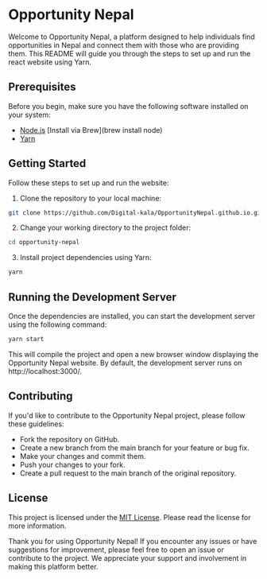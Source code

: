 # Opportunity Nepal

Welcome to Opportunity Nepal, a platform designed to help individuals find opportunities in Nepal and connect them with those who are providing them. This README will guide you through the steps to set up and run the react website using Yarn.

## Prerequisites

Before you begin, make sure you have the following software installed on your system:

- [Node.js](https://nodejs.org/) [Install via Brew](brew install node)
- [Yarn](https://classic.yarnpkg.com/en/docs/install/)

## Getting Started

Follow these steps to set up and run the website:

1. Clone the repository to your local machine:
```bash
git clone https://github.com/Digital-kala/OpportunityNepal.github.io.git
```

2. Change your working directory to the project folder:
```bash
cd opportunity-nepal
```

3. Install project dependencies using Yarn:
```bash
yarn
```

## Running the Development Server

Once the dependencies are installed, you can start the development server using the following command:

```bash
yarn start
```

This will compile the project and open a new browser window displaying the Opportunity Nepal website. By default, the development server runs on http://localhost:3000/.

## Contributing

If you'd like to contribute to the Opportunity Nepal project, please follow these guidelines:

- Fork the repository on GitHub.
- Create a new branch from the main branch for your feature or bug fix.
- Make your changes and commit them.
- Push your changes to your fork.
- Create a pull request to the main branch of the original repository.

## License

This project is licensed under the [MIT License](./LICENSE.txt). Please read the license for more information.

Thank you for using Opportunity Nepal! If you encounter any issues or have suggestions for improvement, please feel free to open an issue or contribute to the project. We appreciate your support and involvement in making this platform better.
